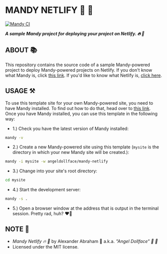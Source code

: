 # MANDY NETLIFY :sauropod: :rocket:

[![Mandy CI](https://github.com/angeldollface/mandy-netlify/actions/workflows/main.yml/badge.svg)](https://github.com/angeldollface/mandy-netlify/actions/workflows/main.yml)

***A sample Mandy project for deploying your project on Netlify. :fire: :rocket:***

## ABOUT :books:

This repository contains the source code of a sample Mandy-powered project to deploy Mandy-powered projects on Netlify. If you don't know what Mandy is, click [this link](https://angeldollface.boo/mandys-house). If you'd like to know what Netlify is, [click here](https://netlify.com).

## USAGE :hammer_and_pick:

To use this template site for your own Mandy-powered site, you need to have Mandy installed. To find out how to do that, head over to [this link](https://angeldollface.boo/mandys-house/documentation/installation). Once you have Mandy installed, you can use this template in the following way:

- 1.) Check you have the latest version of Mandy installed:

```bash
mandy -v
```

- 2.) Create a new Mandy-powered site using this template (`mysite` is the directory in which your new Mandy site will be created.):

```bash
mandy -i mysite -w angeldollface/mandy-netlify
```

- 3.) Change into your site's root directory:

```bash
cd mysite
````

- 4.) Start the development server:

```bash
mandy -s .
```

- 5.) Open a browser window at the address that is output in the terminal session. Pretty rad, huh? :heart_on_fire:

## NOTE :scroll:

- *Mandy Netlify :fire: :rocket:* by Alexander Abraham :black_heart: a.k.a. *"Angel Dollface" :dolls: :ribbon:*
- Licensed under the MIT license.
